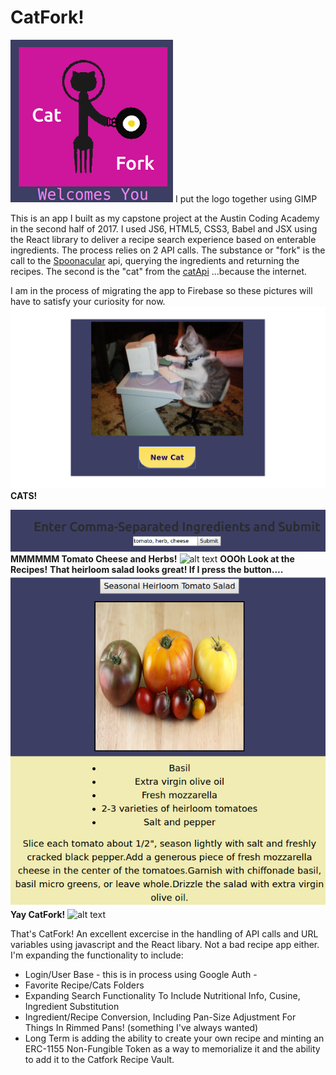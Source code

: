 # CatFork!
 ![alt text](src/images/CatForkTitleSmall.png) I put the logo together using GIMP
 
This is an app I built as my capstone project at the Austin Coding Academy in the second half of 2017. I used JS6, HTML5, CSS3, Babel and JSX using the React library to deliver a recipe search experience based on enterable ingredients. The process relies on 2 API calls. The substance or "fork" is the call to the [Spoonacular](https://spoonacular.com) api, querying the ingredients and returning the recipes. The second is the "cat" from the [catApi](https://www.thecatapi.com) ...because the internet. 

I am in the process of migrating the app to Firebase so these pictures will have to satisfy your curiosity for now. 
 ![alt text](src/images/CatForkCat1.png) __CATS!__

 ![alt text](src/images/CatForkRecipeSearchSmall.png) __MMMMMM Tomato Cheese and Herbs!__
![alt text](src/images/CatForkRecipes.png) 
 __OOOh Look at the Recipes!__ 
 __That heirloom salad looks great! If I press the button....__
 ![alt text](./src/images/CatForkRecipeSmall.png)
__Yay CatFork!__
![alt text](http://thecatapi.com/api/images/get?format=src&size=medium)
 
That's CatFork! An excellent excercise in the handling of API calls and URL variables using javascript and the React libary.
Not a bad recipe app either. I'm expanding the functionality to include:
* Login/User Base - this is in process using Google Auth  - 
* Favorite Recipe/Cats Folders
* Expanding Search Functionality To Include Nutritional Info, Cusine, Ingredient Substitution
* Ingredient/Recipe Conversion, Including Pan-Size Adjustment For Things In Rimmed Pans! (something I've always wanted)
* Long Term is adding the ability to create your own recipe and minting an ERC-1155 Non-Fungible Token as a way to memorialize it and the ability to add it to the Catfork Recipe Vault.

